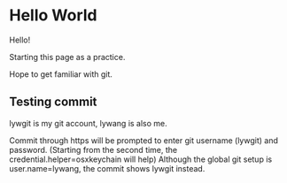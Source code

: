 # Hello World

Hello!

Starting this page as a practice.

Hope to get familiar with git.

## Testing commit 

lywgit is my git account, lywang is also me.
 
Commit through https will be prompted to enter git username (lywgit) and password. 
(Starting from the second time, the credential.helper=osxkeychain will help)
Although the global git setup is user.name=lywang, the commit shows lywgit instead.
 

